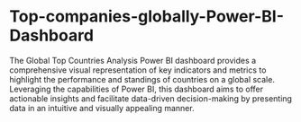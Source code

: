 # Top-companies-globally-Power-BI-Dashboard
The Global Top Countries Analysis Power BI dashboard provides a comprehensive visual representation of key indicators and metrics to highlight the performance and standings of countries on a global scale. Leveraging the capabilities of Power BI, this dashboard aims to offer actionable insights and facilitate data-driven decision-making by presenting data in an intuitive and visually appealing manner.
